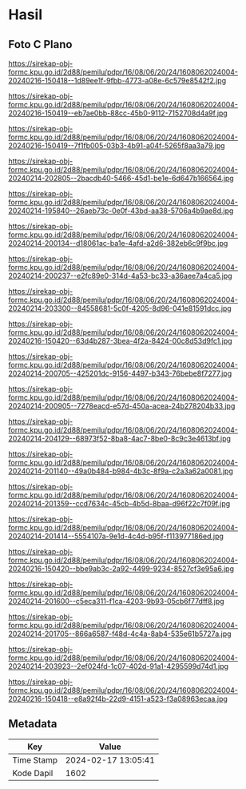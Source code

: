 # Hasil

## Foto C Plano

https://sirekap-obj-formc.kpu.go.id/2d88/pemilu/pdpr/16/08/06/20/24/1608062024004-20240216-150418--1d89ee1f-9fbb-4773-a08e-6c579e8542f2.jpg

https://sirekap-obj-formc.kpu.go.id/2d88/pemilu/pdpr/16/08/06/20/24/1608062024004-20240216-150419--eb7ae0bb-88cc-45b0-9112-7152708d4a9f.jpg

https://sirekap-obj-formc.kpu.go.id/2d88/pemilu/pdpr/16/08/06/20/24/1608062024004-20240216-150419--7f1fb005-03b3-4b91-a04f-5265f8aa3a79.jpg

https://sirekap-obj-formc.kpu.go.id/2d88/pemilu/pdpr/16/08/06/20/24/1608062024004-20240214-202805--2bacdb40-5466-45d1-be1e-6d647b166564.jpg

https://sirekap-obj-formc.kpu.go.id/2d88/pemilu/pdpr/16/08/06/20/24/1608062024004-20240214-195840--26aeb73c-0e0f-43bd-aa38-5706a4b9ae8d.jpg

https://sirekap-obj-formc.kpu.go.id/2d88/pemilu/pdpr/16/08/06/20/24/1608062024004-20240214-200134--d18061ac-ba1e-4afd-a2d6-382eb6c9f9bc.jpg

https://sirekap-obj-formc.kpu.go.id/2d88/pemilu/pdpr/16/08/06/20/24/1608062024004-20240214-200237--e2fc89e0-314d-4a53-bc33-a36aee7a4ca5.jpg

https://sirekap-obj-formc.kpu.go.id/2d88/pemilu/pdpr/16/08/06/20/24/1608062024004-20240214-203300--84558681-5c0f-4205-8d96-041e81591dcc.jpg

https://sirekap-obj-formc.kpu.go.id/2d88/pemilu/pdpr/16/08/06/20/24/1608062024004-20240216-150420--63d4b287-3bea-4f2a-8424-00c8d53d9fc1.jpg

https://sirekap-obj-formc.kpu.go.id/2d88/pemilu/pdpr/16/08/06/20/24/1608062024004-20240214-200705--425201dc-9156-4497-b343-76bebe8f7277.jpg

https://sirekap-obj-formc.kpu.go.id/2d88/pemilu/pdpr/16/08/06/20/24/1608062024004-20240214-200905--7278eacd-e57d-450a-acea-24b278204b33.jpg

https://sirekap-obj-formc.kpu.go.id/2d88/pemilu/pdpr/16/08/06/20/24/1608062024004-20240214-204129--68973f52-8ba8-4ac7-8be0-8c9c3e4613bf.jpg

https://sirekap-obj-formc.kpu.go.id/2d88/pemilu/pdpr/16/08/06/20/24/1608062024004-20240214-201140--49a0b484-b984-4b3c-8f9a-c2a3a62a0081.jpg

https://sirekap-obj-formc.kpu.go.id/2d88/pemilu/pdpr/16/08/06/20/24/1608062024004-20240214-201359--ccd7634c-45cb-4b5d-8baa-d96f22c7f09f.jpg

https://sirekap-obj-formc.kpu.go.id/2d88/pemilu/pdpr/16/08/06/20/24/1608062024004-20240214-201414--5554107a-9e1d-4c4d-b95f-f113977186ed.jpg

https://sirekap-obj-formc.kpu.go.id/2d88/pemilu/pdpr/16/08/06/20/24/1608062024004-20240216-150420--bbe9ab3c-2a92-4499-9234-8527cf3e95a6.jpg

https://sirekap-obj-formc.kpu.go.id/2d88/pemilu/pdpr/16/08/06/20/24/1608062024004-20240214-201600--c5eca311-f1ca-4203-9b93-05cb6f77dff8.jpg

https://sirekap-obj-formc.kpu.go.id/2d88/pemilu/pdpr/16/08/06/20/24/1608062024004-20240214-201705--866a6587-f48d-4c4a-8ab4-535e61b5727a.jpg

https://sirekap-obj-formc.kpu.go.id/2d88/pemilu/pdpr/16/08/06/20/24/1608062024004-20240214-203923--2ef024fd-1c07-402d-91a1-4295599d74d1.jpg

https://sirekap-obj-formc.kpu.go.id/2d88/pemilu/pdpr/16/08/06/20/24/1608062024004-20240216-150418--e8a92f4b-22d9-4151-a523-f3a08963ecaa.jpg


## Metadata

| Key        | Value               |
| ---------- | ------------------- |
| Time Stamp | 2024-02-17 13:05:41 |
| Kode Dapil | 1602                |



